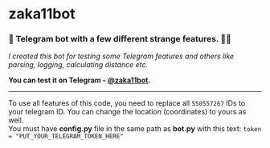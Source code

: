 # zaka11bot
### 🤖 Telegram bot with a few different strange features. 🤨🙃
_I created this bot for testing some Telegram features and others like parsing, logging, calculating distance etc._

**You can test it on Telegram - [@zaka11bot](https://t.me/zaka11bot "test 🇺🇦").**

---

To use all features of this code, you need to replace all `550557267` IDs to your telegram ID. You can change the location (coordinates) to yours as well.\
You must have __config.py__ file in the same path as __bot.py__ with this text: `token = "PUT_YOUR_TELEGRAM_TOKEN_HERE"`
